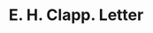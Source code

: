---
doi: 10.7916/D8QR6832
date_other: '1889'
date_other_textual: '1889'
form: correspondence
genre:
- Letters (correspondence)
name:
- E. H. Clapp
object_in_context_url: https://biggert.cul.columbia.edu/items/view/ave_biggert_00371
subject_hierarchical_geographic:
- Boston, Massachusetts, United States
subject_name:
- E. H. Clapp
title: E. H. Clapp. Letter
sort_title: E. H. Clapp. Letter
call_number: ave_biggert_00371
coordinates:
- 42.35805555555556,-71.06361111111111
pid: ave_biggert_00371
identifiers: ave_biggert_00371
thumbnail: https://derivativo-2.library.columbia.edu/iiif/2/ldpd:344109/full/!256,256/0/native.jpg
permalink: "/biggert/ave_biggert_00371/"
layout: iiif-image-page
---